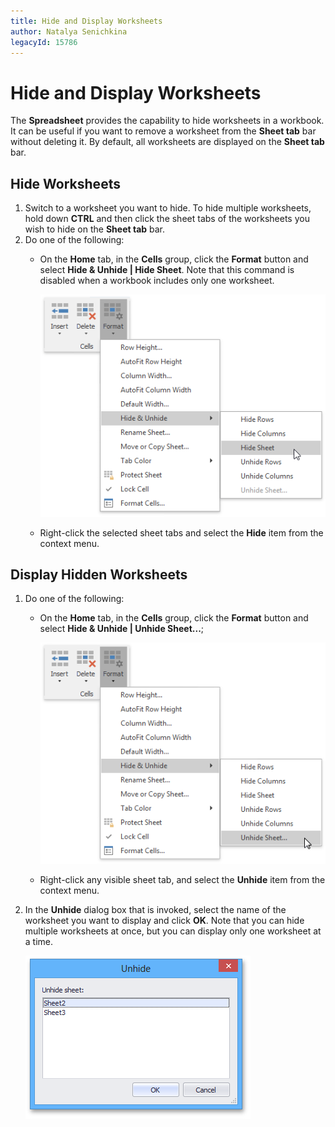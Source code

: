 ```yaml
---
title: Hide and Display Worksheets
author: Natalya Senichkina
legacyId: 15786
---
```

# Hide and Display Worksheets
The **Spreadsheet** provides the capability to hide worksheets in a workbook. It can be useful if you want to remove a worksheet from the **Sheet tab** bar without deleting it. By default, all worksheets are displayed on the **Sheet tab** bar.

## Hide Worksheets
1. Switch to a worksheet you want to hide. To hide multiple worksheets, hold down **CTRL** and then click the sheet tabs of the worksheets you wish to hide on the **Sheet tab** bar.
2. Do one of the following:
	* On the **Home** tab, in the **Cells** group, click the **Format** button and select **Hide &amp; Unhide | Hide Sheet**. Note that this command is disabled when a workbook includes only one worksheet.
		
		![HideSheets.png](../../../images/img21251.png)
	* Right-click the selected sheet tabs and select the **Hide** item from the context menu.

## Display Hidden Worksheets
1. Do one of the following:
	* On the **Home** tab, in the **Cells** group, click the **Format** button and select **Hide &amp; Unhide | Unhide Sheet...**;
		
		![UnhideSheets.png](../../../images/img21252.png)
	* Right-click any visible sheet tab, and select the **Unhide** item from the context menu.
2. In the **Unhide** dialog box that is invoked, select the name of the worksheet you want to display and click **OK**. Note that you can hide multiple worksheets at once, but you can display only one worksheet at a time.
	
	![UnhideDialogBox.png](../../../images/img21253.png)